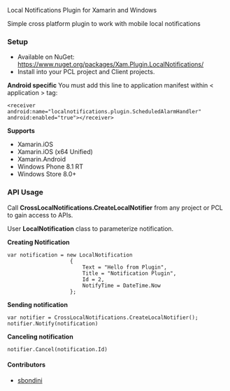 Local Notifications Plugin for Xamarin and Windows

Simple cross platform plugin to work with mobile local notifications

### Setup
* Available on NuGet: https://www.nuget.org/packages/Xam.Plugin.LocalNotifications/
* Install into your PCL project and Client projects.

**Android specific** You must add this line to application manifest within < application > tag:
```
<receiver android:name="localnotifications.plugin.ScheduledAlarmHandler" android:enabled="true"></receiver>
```

**Supports**
* Xamarin.iOS
* Xamarin.iOS (x64 Unified)
* Xamarin.Android
* Windows Phone 8.1 RT
* Windows Store 8.0+

### API Usage

Call **CrossLocalNotifications.CreateLocalNotifier** from any project or PCL to gain access to APIs.

User **LocalNotification** class to parameterize notification.

**Creating Notification**
```
var notification = new LocalNotification
					{
						Text = "Hello from Plugin",
						Title = "Notification Plugin",
						Id = 2,
						NotifyTime = DateTime.Now
					};
```

**Sending notification**
```
var notifier = CrossLocalNotifications.CreateLocalNotifier();
notifier.Notify(notification)
```

**Canceling notification**
```
notifier.Cancel(notification.Id)
```

#### Contributors
* [sbondini](https://github.com/sbondini)
